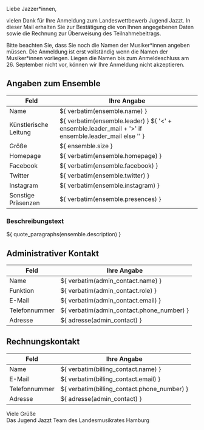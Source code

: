 Liebe Jazzer\*innen,

vielen Dank für Ihre Anmeldung zum Landeswettbewerb Jugend Jazzt. In dieser Mail
erhalten Sie zur Bestätigung die von Ihnen angegebenen Daten sowie die Rechnung
zur Überweisung des Teilnahmebeitrags.

Bitte beachten Sie, dass Sie noch die Namen der Musiker\*innen angeben müssen.
Die Anmeldung ist erst vollständig wenn die Namen der Musiker\*innen vorliegen.
Liegen die Namen bis zum Anmeldeschluss am 26. September nicht vor, können wir
Ihre Anmeldung nicht akzeptieren.

## Angaben zum Ensemble
|Feld                  |Ihre Angabe                                                                                                 |
|----------------------|------------------------------------------------------------------------------------------------------------|
|Name                  |${ verbatim(ensemble.name) }                                                                                |
|Künstlerische Leitung |${ verbatim(ensemble.leader) } ${ '&lt;' + ensemble.leader_mail + '&gt;' if ensemble.leader_mail else '' }  |
|Größe                 |${ ensemble.size }                                                                                          |
|Homepage              |${ verbatim(ensemble.homepage) }                                                                            |
|Facebook              |${ verbatim(ensemble.facebook) }                                                                            |
|Twitter               |${ verbatim(ensemble.twitter) }                                                                             |
|Instagram             |${ verbatim(ensemble.instagram) }                                                                           |
|Sonstige Präsenzen    |${ verbatim(ensemble.presences) }                                                                           |

### Beschreibungstext

${ quote_paragraphs(ensemble.description) }

## Administrativer Kontakt

|Feld           |Ihre Angabe                               |
|---------------|------------------------------------------|
|Name           |${ verbatim(admin_contact.name) }         |
|Funktion       |${ verbatim(admin_contact.role) }         |
|E-Mail         |${ verbatim(admin_contact.email) }        |
|Telefonnummer  |${ verbatim(admin_contact.phone_number) } |
|Adresse        |${ adresse(admin_contact) }               |

## Rechnungskontakt

|Feld          |Ihre Angabe                                 |
|--------------|--------------------------------------------|
|Name          |${ verbatim(billing_contact.name) }         |
|E-Mail        |${ verbatim(billing_contact.email) }        |
|Telefonnummer |${ verbatim(billing_contact.phone_number) } |
|Adresse       |${ adresse(admin_contact) }                 |

Viele Grüße  
Das Jugend Jazzt Team des Landesmusikrates Hamburg
